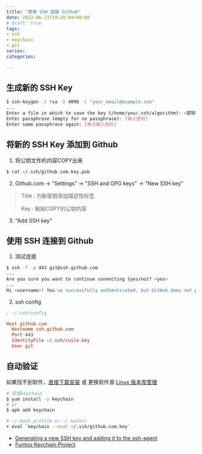 ```yaml
---
title: "使用 SSH 连接 Github"
date: 2022-06-21T19:20:04+08:00
# draft: true
tags:
- ssh
- keychain
- git
series:
categories:

---
```


## 生成新的 SSH Key

```bash
$ ssh-keygen -t rsa -b 4096 -C "your_email@example.com"
...
Enter a file in which to save the key (/home/you/.ssh/algorithm): <密钥文件名>
Enter passphrase (empty for no passphrase): [输入密码]
Enter same passphrase again: [再次输入密码]
```

## 将新的 SSH Key 添加到 Github

1. 将公钥文件的内容COPY出来

```bash
$ cat ~/.ssh/github.com.key.pub
```

2. Github.com -> "Settings" -> "SSH and GPG keys" -> "New SSH key"

> Title : 为新密钥添加描述性标签
>
> Key : 粘贴COPY的公钥内容

3. "Add SSH key"

## 使用 SSH 连接到 Github

1. 测试连接
```bash
$ ssh -T -p 443 git@ssh.github.com
...
Are you sure you want to continue connecting (yes/no)? <yes>
...
Hi <username>! You've successfully authenticated, but GitHub does not provide shell access.
```

2. ssh config
```ini
; ~/.ssh/config

Host github.com
  Hostname ssh.github.com
  Port 443
  IdentityFile ~/.ssh/cuile.key
  User git
```

## 自动验证

如果找不到软件，[直接下载安装](https://crpm.cn/keychain-2-8-5-1-el7-noarch-rpm/) 或 更换软件源 [Linux 版本库管理](../linux/Linux_repo_Manual.md)
```bash
# 安装keychain
$ yum install -y keychain
# or
$ apk add keychain

# ~/.bash_profile or ~/.bashrc
+ eval `keychain --eval ~/.ssh/github.com.key`
```

- [Generating a new SSH key and adding it to the ssh-agent](https://docs.github.com/cn/github-ae@latest/authentication/connecting-to-github-with-ssh/generating-a-new-ssh-key-and-adding-it-to-the-ssh-agent)
- [Funtoo Keychain Project](https://www.funtoo.org/Funtoo:Keychain)
